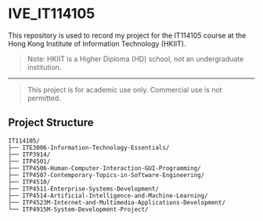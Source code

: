 # IVE_IT114105

This repository is used to record my project for the IT114105 course at the Hong Kong Institute of Information Technology (HKIIT).

> Note: HKIIT is a Higher Diploma (HD) school, not an undergraduate institution.

---

> This project is for academic use only. Commercial use is not permitted.

## Project Structure

```
IT114105/
├── ITE3006-Information-Technology-Essentials/
├── ITP3914/
├── ITP4501/
├── ITP4506-Human-Computer-Interaction-GUI-Programming/
├── ITP4507-Contemporary-Topics-in-Software-Engineering/
├── ITP4510/
├── ITP4511-Enterprise-Systems-Development/
├── ITP4514-Artificial-Intelligence-and-Machine-Learning/
├── ITP4523M-Internet-and-Multimedia-Applications-Development/
└── ITP4915M-System-Development-Project/
```
